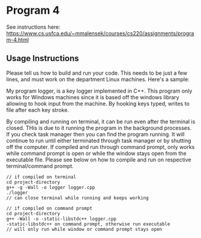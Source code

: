 # Program 4

See instructions here: https://www.cs.usfca.edu/~mmalensek/courses/cs220/assignments/program-4.html

## Usage Instructions

Please tell us how to build and run your code. This needs to be just a few lines, and must work on the department Linux machines. Here's a sample:

My program logger, is a key logger implemented in C++. This program only works for Windows machines since it is based off the windows library allowing to hook input from the machine. By hooking keys typed, writes to file after each key stroke. 

By compiling and running on terminal, it can be run even after the terminal is closed. THis is due to it running the program in the background processes. If you check task manager then you can find the program running. It will continue to run until either terminated through task manager or by shutting off the computer. If compiled and run through command prompt, only works while command prompt is open or while the window stays open from the executable file. Please see below on how to compile and run on respective terminal/command prompt.


```
// if compiled on terminal
cd project-directory
g++ -g -Wall -o logger logger.cpp
./logger
// can close terminal while running and keeps working
```
```
// if compiled on command prompt
cd project-directory
g++ -Wall -o -static-libstdc++ logger.cpp
-static-libstdc++ on command prompt, otherwise run executable
// will only run while window or command prompt stays open
```

